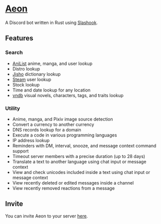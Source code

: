 # [Aeon](https://aeon.js.org/)

A Discord bot written in Rust using [Slashook](https://github.com/tonkku107/slashook).

## Features

### Search

-   [AniList](https://anilist.co/) anime, manga, and user lookup
-   Distro lookup
-   [Jisho](https://jisho.org/) dictionary lookup
-   [Steam](https://steamcommunity.com/) user lookup
-   Stock lookup
-   Time and date lookup for any location
-   [vndb](https://vndb.org/) visual novels, characters, tags, and traits lookup

### Utility

-   Anime, manga, and Pixiv image source detection
-   Convert a currency to another currency
-   DNS records lookup for a domain
-   Execute a code in various programming languages
-   IP address lookup
-   Reminders with DM, interval, snooze, and message context command support
-   Timeout server members with a precise duration (up to 28 days)
-   Translate a text to another language using chat input or message context
-   View and check unicodes included inside a text using chat input or message context
-   View recently deleted or edited messages inside a channel
-   View recently removed reactions from a message

## Invite

You can invite Aeon to your server [here](https://aeon.js.org/invite).
